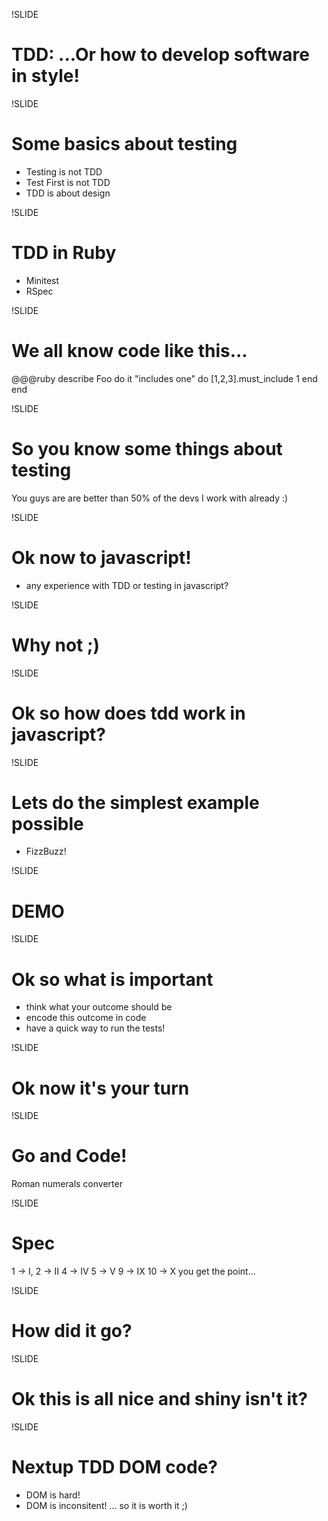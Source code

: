 !SLIDE
# TDD: ...Or how to develop software in style!

!SLIDE
# Some basics about testing
* Testing is not TDD
* Test First is not TDD
* TDD is about design

!SLIDE
# TDD in Ruby
* Minitest
* RSpec

!SLIDE
# We all know code like this...
  @@@ruby
  describe Foo do
    it "includes one" do
      [1,2,3].must_include 1
    end
  end

!SLIDE
# So you know some things about testing
You guys are are better than 50% of the devs I work with already :)

!SLIDE
# Ok now to javascript!
* any experience with TDD or testing in javascript?

!SLIDE
# Why not ;)

!SLIDE
# Ok so how does tdd work in javascript?

!SLIDE
# Lets do the simplest example possible
* FizzBuzz!

!SLIDE
# DEMO

!SLIDE
# Ok so what is important
* think what your outcome should be
* encode this outcome in code
* have a quick way to run the tests!

!SLIDE
# Ok now it's your turn

!SLIDE
# Go and Code!
Roman numerals converter

!SLIDE
# Spec
1 -> I, 2  -> II
4 -> IV 5  -> V
9 -> IX 10 -> X
you get the point...

!SLIDE
# How did it go?

!SLIDE
# Ok this is all nice and shiny isn't it?

!SLIDE
# Nextup TDD DOM code?
* DOM is hard!
* DOM is inconsitent!
... so it is worth it ;)

